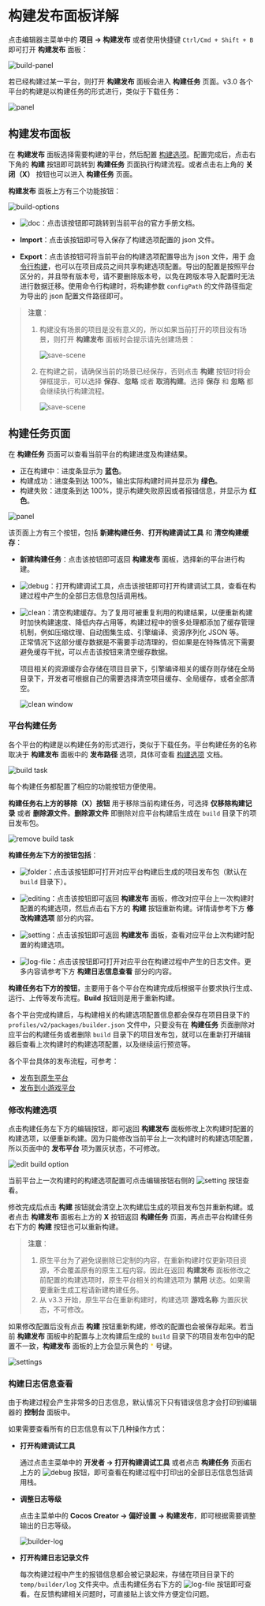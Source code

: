 # 构建发布面板详解

点击编辑器主菜单中的 **项目 -> 构建发布** 或者使用快捷键 `Ctrl/Cmd + Shift + B` 即可打开 **构建发布** 面板：

![build-panel](./build-panel/build-panel.png)

若已经构建过某一平台，则打开 **构建发布** 面板会进入 **构建任务** 页面。v3.0 各个平台的构建是以构建任务的形式进行，类似于下载任务：

![panel](./build-panel/panel.png)

## 构建发布面板

在 **构建发布** 面板选择需要构建的平台，然后配置 [构建选项](build-options.md)。配置完成后，点击右下角的 **构建** 按钮即可跳转到 **构建任务** 页面执行构建流程。或者点击右上角的 **关闭（X）** 按钮也可以进入 **构建任务** 页面。

**构建发布** 面板上方有三个功能按钮：

![build-options](./build-panel/build-options.png)

- ![doc](./build-panel/doc.png)：点击该按钮即可跳转到当前平台的官方手册文档。

- **Import**：点击该按钮即可导入保存了构建选项配置的 json 文件。

- **Export**：点击该按钮可将当前平台的构建选项配置导出为 json 文件，用于 [命令行构建](publish-in-command-line.md)，也可以在项目成员之间共享构建选项配置。导出的配置是按照平台区分的，并且带有版本号，请不要删除版本号，以免在跨版本导入配置时无法进行数据迁移。使用命令行构建时，将构建参数 `configPath` 的文件路径指定为导出的 json 配置文件路径即可。

> **注意**：
>
> 1. 构建没有场景的项目是没有意义的，所以如果当前打开的项目没有场景，则打开 **构建发布** 面板时会提示请先创建场景：
>
>     ![save-scene](./build-panel/create-scene-first.png)
>
> 2. 在构建之前，请确保当前的场景已经保存，否则点击 **构建** 按钮时将会弹框提示，可以选择 **保存**、**忽略** 或者 **取消构建**。选择 **保存** 和 **忽略** 都会继续执行构建流程。
>
>     ![save-scene](./build-panel/save-scene.png)

## 构建任务页面

在 **构建任务** 页面可以查看当前平台的构建进度及构建结果。

- 正在构建中：进度条显示为 **蓝色**。
- 构建成功：进度条到达 100%，输出实际构建时间并显示为 **绿色**。
- 构建失败：进度条到达 100%，提示构建失败原因或者报错信息，并显示为 **红色**。

![panel](./build-panel/build-page.png)

该页面上方有三个按钮，包括 **新建构建任务**、**打开构建调试工具** 和 **清空构建缓存**：

- **新建构建任务**：点击该按钮即可返回 **构建发布** 面板，选择新的平台进行构建。

- ![debug](./build-panel/debug.png)：打开构建调试工具，点击该按钮即可打开构建调试工具，查看在构建过程中产生的全部日志信息包括调用栈。

- ![clean](./build-panel/clean.png)：清空构建缓存。为了复用可被重复利用的构建结果，以便重新构建时加快构建速度、降低内存占用等，构建过程中的很多处理都添加了缓存管理机制，例如压缩纹理、自动图集生成、引擎编译、资源序列化 JSON 等。<br>正常情况下这部分缓存数据是不需要手动清理的，但如果是在特殊情况下需要避免缓存干扰，可以点击该按钮来清空缓存数据。

  项目相关的资源缓存会存储在项目目录下，引擎编译相关的缓存则存储在全局目录下，开发者可根据自己的需要选择清空项目缓存、全局缓存，或者全部清空。

  ![clean window](./build-panel/clean-window.png)

### 平台构建任务

各个平台的构建是以构建任务的形式进行，类似于下载任务。平台构建任务的名称取决于 **构建发布** 面板中的 **发布路径** 选项，具体可查看 [构建选项](build-options.md) 文档。

![build task](./build-panel/build-task.png)

每个构建任务都配置了相应的功能按钮方便使用。

**构建任务右上方的移除（X）按钮** 用于移除当前构建任务，可选择 **仅移除构建记录** 或者 **删除源文件**。**删除源文件** 即删除对应平台构建后生成在 `build` 目录下的项目发布包。

![remove build task](./build-panel/remove-build-task.png)

**构建任务左下方的按钮包括**：

- ![folder](./build-panel/folder.png)：点击该按钮即可打开对应平台构建后生成的项目发布包（默认在 `build` 目录下）。

- ![editing](./build-panel/editing.png)：点击该按钮即可返回 **构建发布** 面板，修改对应平台上一次构建时配置的构建选项，然后点击右下方的 **构建** 按钮重新构建。详情请参考下方 **修改构建选项** 部分的内容。

- ![setting](./build-panel/view_build_parameter.png)：点击该按钮即可返回 **构建发布** 面板，查看对应平台上次构建时配置的构建选项。

- ![log-file](./build-panel/log-file.png)：点击该按钮即可打开对应平台在构建过程中产生的日志文件。更多内容请参考下方 **构建日志信息查看** 部分的内容。

**构建任务右下方的按钮**，主要用于各个平台在构建完成后根据平台要求执行生成、运行、上传等发布流程。**Build** 按钮则是用于重新构建。

各个平台完成构建后，与构建相关的构建选项配置信息都会保存在项目目录下的 `profiles/v2/packages/builder.json` 文件中，只要没有在 **构建任务** 页面删除对应平台的构建任务或者删除 `build` 目录下的项目发布包，就可以在重新打开编辑器后查看上次构建时的构建选项配置，以及继续运行预览等。

各个平台具体的发布流程，可参考：

- [发布到原生平台](native-options.md)
- [发布到小游戏平台](publish-mini-game.md)

### 修改构建选项

点击构建任务左下方的编辑按钮，即可返回 **构建发布** 面板修改上次构建时配置的构建选项，以便重新构建。因为只能修改当前平台上一次构建时的构建选项配置，所以页面中的 **发布平台** 项为置灰状态，不可修改。

![edit build option](./build-panel/edit-build-option.png)

当前平台上一次构建时的构建选项配置可点击编辑按钮右侧的 ![setting](./build-panel/view_build_parameter.png) 按钮查看。

修改完成后点击 **构建** 按钮就会清空上次构建后生成的项目发布包并重新构建。或者点击 **构建发布** 面板右上方的 **X** 按钮返回 **构建任务** 页面，再点击平台构建任务右下方的 **构建** 按钮也可以重新构建。

> **注意**：
>
> 1. 原生平台为了避免误删除已定制的内容，在重新构建时仅更新项目资源，不会覆盖原有的原生工程内容。因此在返回 **构建发布** 面板修改之前配置的构建选项时，原生平台相关的构建选项为 **禁用** 状态。如果需要重新生成工程请新建构建任务。
> 2. 从 v3.3 开始，原生平台在重新构建时，构建选项 **游戏名称** 为置灰状态，不可修改。

如果修改配置后没有点击 **构建** 按钮重新构建，修改的配置也会被保存起来。若当前 **构建发布** 面板中的配置与上次构建后生成的 `build` 目录下的项目发布包中的配置不一致，**构建发布** 面板的上方会显示黄色的 <font color=#F0C800>*</font> 号键。

![settings](build-panel/settings.png)

### 构建日志信息查看

由于构建过程会产生非常多的日志信息，默认情况下只有错误信息才会打印到编辑器的 **控制台** 面板中。

如果需要查看所有的日志信息有以下几种操作方式：

- **打开构建调试工具**

    通过点击主菜单中的 **开发者 -> 打开构建调试工具** 或者点击 **构建任务** 页面右上方的 ![debug](./build-panel/debug.png) 按钮，即可查看在构建过程中打印出的全部日志信息包括调用栈。

- **调整日志等级**

    点击主菜单中的 **Cocos Creator -> 偏好设置 -> 构建发布**，即可根据需要调整输出的日志等级。

    ![builder-log](./build-panel/build-log.png)

- **打开构建日志记录文件**

    每次构建过程中产生的报错信息都会被记录起来，存储在项目目录下的 `temp/builder/log` 文件夹中。点击构建任务右下方的 ![log-file](./build-panel/log-file.png) 按钮即可查看。在反馈构建相关问题时，可直接贴上该文件方便定位问题。
